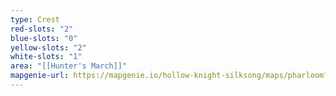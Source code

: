 ```yaml
---
type: Crest
red-slots: "2"
blue-slots: "0"
yellow-slots: "2"
white-slots: "1"
area: "[[Hunter's March]]"
mapgenie-url: https://mapgenie.io/hollow-knight-silksong/maps/pharloom?locationIds=478020
---
```

